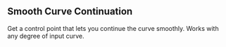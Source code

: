 ## Smooth Curve Continuation
Get a control point that lets you continue the curve smoothly. Works with any degree
of input curve.
